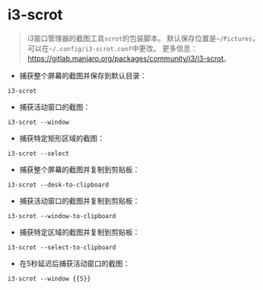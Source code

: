 # i3-scrot

> i3窗口管理器的截图工具`scrot`的包装脚本。
> 默认保存位置是`~/Pictures`，可以在`~/.config/i3-scrot.conf`中更改。
> 更多信息：<https://gitlab.manjaro.org/packages/community/i3/i3-scrot>。

- 捕获整个屏幕的截图并保存到默认目录：

`i3-scrot`

- 捕获活动窗口的截图：

`i3-scrot --window`

- 捕获特定矩形区域的截图：

`i3-scrot --select`

- 捕获整个屏幕的截图并复制到剪贴板：

`i3-scrot --desk-to-clipboard`

- 捕获活动窗口的截图并复制到剪贴板：

`i3-scrot --window-to-clipboard`

- 捕获特定区域的截图并复制到剪贴板：

`i3-scrot --select-to-clipboard`

- 在5秒延迟后捕获活动窗口的截图：

`i3-scrot --window {{5}}`